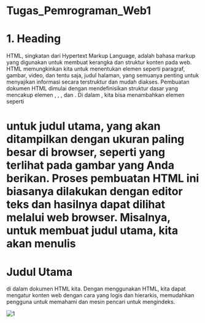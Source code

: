 # Tugas_Pemrograman_Web1

# 1. Heading

<p>HTML, singkatan dari Hypertext Markup Language, adalah bahasa markup yang digunakan untuk membuat kerangka dan struktur konten pada web. HTML memungkinkan kita untuk menentukan elemen seperti paragraf, gambar, video, dan tentu saja, judul halaman, yang semuanya penting untuk menyajikan informasi secara terstruktur dan mudah diakses. Pembuatan dokumen HTML dimulai dengan mendefinisikan struktur dasar yang mencakup elemen <!DOCTYPE html>, <html>, <head>, dan <body>. Di dalam <body>, kita bisa menambahkan elemen seperti <h1> untuk judul utama, yang akan ditampilkan dengan ukuran paling besar di browser, seperti yang terlihat pada gambar yang Anda berikan. Proses pembuatan HTML ini biasanya dilakukan dengan editor teks dan hasilnya dapat dilihat melalui web browser. Misalnya, untuk membuat judul utama, kita akan menulis <h1>Judul Utama</h1> di dalam dokumen HTML kita. Dengan menggunakan HTML, kita dapat mengatur konten web dengan cara yang logis dan hierarkis, memudahkan pengguna untuk memahami dan mesin pencari untuk mengindeks.</p>
  

![1](https://github.com/yusufefendi123/Tugas_Pemrograman_Web1/assets/140128335/35f67769-84f6-422f-97e1-43495ba100a7)
